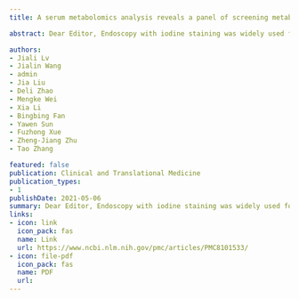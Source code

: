 ```yaml
---
title: A serum metabolomics analysis reveals a panel of screening metabolic biomarkers for esophageal squamous cell carcinoma

abstract: Dear Editor, Endoscopy with iodine staining was widely used for esophageal cancer (EC) screening in high-incidence area. 1, 2 Most endoscopy screening-positive population was found to develop esophageal epithelium lesion, and therefore endured higher risk for developing esophageal squamous cell carcinoma (ESCC) than normal population. 3, 4 However, endoscopic screening may be too costly and invasive for large-scale population, and non-invasive biomarkers may be more applicable and cost effective for population-based screening. 5, 6 In this population-based screening study, we aim to identify potential metabolic biomarkers for early screening of ESCC, and establish the optimal early ESCC screening model. Ultra-performance liquid chromatographyquadrupole time-of-flight mass spectrometry (UPLCQTOF/MS) was used to explore ESCC screening related metabolic biomarkers and profile …

authors:
- Jiali Lv
- Jialin Wang
- admin
- Jia Liu
- Deli Zhao
- Mengke Wei
- Xia Li
- Bingbing Fan
- Yawen Sun
- Fuzhong Xue
- Zheng‐Jiang Zhu
- Tao Zhang

featured: false
publication: Clinical and Translational Medicine
publication_types:
- 1
publishDate: 2021-05-06
summary: Dear Editor, Endoscopy with iodine staining was widely used for esophageal cancer (EC) screening in high-incidence area. 1, 2 Most endoscopy screening-positive population was found to develop esophageal epithelium lesion, and therefore endured higher risk for developing esophageal squamous cell carcinoma (ESCC) than normal population. 3, 4 However, endoscopic screening may be too costly and invasive for large-scale population, and non-invasive biomarkers may be more applicable and cost effective for population-based screening. 5, 6 In this population-based screening study, we aim to identify potential metabolic biomarkers for early screening of ESCC, and establish the optimal early ESCC screening model. Ultra-performance liquid chromatographyquadrupole time-of-flight mass spectrometry (UPLCQTOF/MS) was used to explore ESCC screening related metabolic biomarkers and profile …
links:
- icon: link
  icon_pack: fas
  name: Link
  url: https://www.ncbi.nlm.nih.gov/pmc/articles/PMC8101533/
- icon: file-pdf
  icon_pack: fas
  name: PDF
  url: 
---
```

